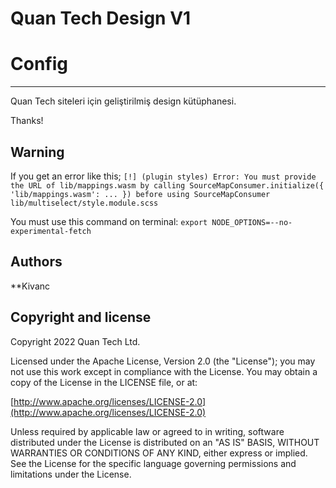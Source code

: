 # Quan Tech Design V1 #

# Config #
---
Quan Tech siteleri için geliştirilmiş design kütüphanesi.

Thanks!

## Warning ##

If you get an error like this;
`[!] (plugin styles) Error: You must provide the URL of lib/mappings.wasm by calling SourceMapConsumer.initialize({ 'lib/mappings.wasm': ... }) before using SourceMapConsumer`
`lib/multiselect/style.module.scss`

You must use this command on terminal:
`export NODE_OPTIONS=--no-experimental-fetch`

## Authors ##

**Kivanc

## Copyright and license ##

Copyright 2022 Quan Tech Ltd.

Licensed under the Apache License, Version 2.0 (the "License");
you may not use this work except in compliance with the License.
You may obtain a copy of the License in the LICENSE file, or at:

  [http://www.apache.org/licenses/LICENSE-2.0](http://www.apache.org/licenses/LICENSE-2.0)

Unless required by applicable law or agreed to in writing, software
distributed under the License is distributed on an "AS IS" BASIS,
WITHOUT WARRANTIES OR CONDITIONS OF ANY KIND, either express or implied.
See the License for the specific language governing permissions and
limitations under the License.
